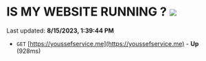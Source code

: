 # IS MY WEBSITE RUNNING ? [![](https://img.shields.io/static/v1?label=Sponsor&message=%E2%9D%A4&logo=GitHub&color=%23fe8e86)](https://github.com/sponsors/<username>)

Last updated: **8/15/2023, 1:39:44 PM**

- `GET` [https://youssefservice.me](https://youssefservice.me) - **Up** (928ms)
